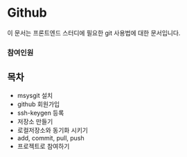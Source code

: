 # Github

이 문서는 프론트엔드 스터디에 필요한 git 사용법에 대한 문서입니다.


### 참여인원




## 목차
* msysgit 설치
* github 회원가입
* ssh-keygen 등록
* 저장소 만들기
* 로컬저장소와 동기화 시키기
* add, commit, pull, push
* 프로젝트로 참여하기




